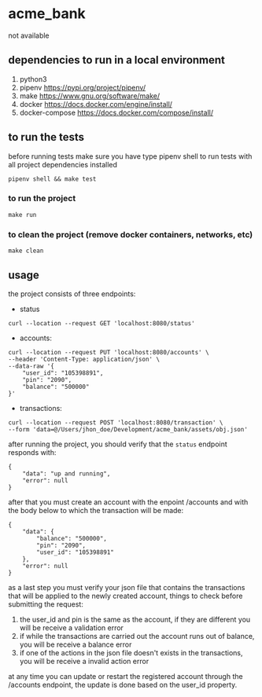 # acme_bank
not available

## dependencies to run in a local environment
1. python3
2. pipenv https://pypi.org/project/pipenv/
3. make https://www.gnu.org/software/make/
4. docker https://docs.docker.com/engine/install/
5. docker-compose https://docs.docker.com/compose/install/

## to run the tests
before running tests make sure you have type pipenv shell to run tests with all project dependencies installed
```
pipenv shell && make test
```

### to run the project
```
make run
```

### to clean the project (remove docker containers, networks, etc)
```
make clean
```

## usage
the project consists of three endpoints:

- status
```
curl --location --request GET 'localhost:8080/status'
```

- accounts:
```
curl --location --request PUT 'localhost:8080/accounts' \
--header 'Content-Type: application/json' \
--data-raw '{
    "user_id": "105398891",
    "pin": "2090",
    "balance": "500000"
}'
```

- transactions:
```
curl --location --request POST 'localhost:8080/transaction' \
--form 'data=@/Users/jhon_doe/Development/acme_bank/assets/obj.json'
```

after running the project, you should verify that the `status` endpoint responds with: 
```
{
    "data": "up and running",
    "error": null
}
```

after that you must create an account with the enpoint /accounts and with the body below to which the transaction will be made:
```
{
    "data": {
        "balance": "500000",
        "pin": "2090",
        "user_id": "105398891"
    },
    "error": null
}
```

as a last step you must verify your json file that contains the transactions that will be applied to the newly created account, things to check before submitting
the request:
1. the user_id and pin is the same as the account, if they are different you will be receive a validation error
2. if while the transactions are carried out the account runs out of balance, you will be receive a balance error
3. if one of the actions in the json file doesn't exists in the transactions, you will be receive a invalid action error

at any time you can update or restart the registered account through the /accounts endpoint, the update is done based on the user_id property.
